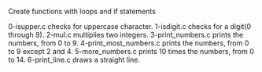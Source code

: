 Create functions with loops and if statements


0-isupper.c checks for uppercase character.
1-isdigit.c checks for a digit(0 through 9).
2-mul.c  multiplies two integers.
3-print_numbers.c prints the numbers, from 0 to 9.
4-print_most_numbers.c prints the numbers, from 0 to 9 except 2 and 4.
5-more_numbers.c prints 10 times the numbers, from 0 to 14.
6-print_line.c draws a straight line.
